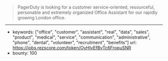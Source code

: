 >PagerDuty is looking for a customer service-oriented, resourceful, personable and extremely organized Office Assistant for our rapidly growing London office. 
------
- keywords: ["office", "customer", "assistant", "real", "data", "sales", "product", "medical", "service", "communication", "administrative", "phone", "dental", "volunteer", "recruitment", "benefits"]
url: https://jobs.rezscore.com/token/OyHIvEfBvTc6FropuSNR
- bounty: 100
